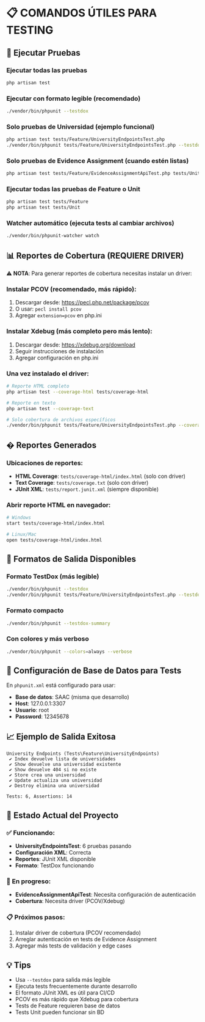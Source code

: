 # 📋 COMANDOS ÚTILES PARA TESTING

## 🧪 Ejecutar Pruebas

### Ejecutar todas las pruebas
```bash
php artisan test
```

### Ejecutar con formato legible (recomendado)
```bash
./vendor/bin/phpunit --testdox
```

### Solo pruebas de Universidad (ejemplo funcional)
```bash
php artisan test tests/Feature/UniversityEndpointsTest.php
./vendor/bin/phpunit tests/Feature/UniversityEndpointsTest.php --testdox
```

### Solo pruebas de Evidence Assignment (cuando estén listas)
```bash
php artisan test tests/Feature/EvidenceAssignmentApiTest.php tests/Unit/EvidenceAssignmentServiceTest.php
```

### Ejecutar todas las pruebas de Feature o Unit
```bash
php artisan test tests/Feature
php artisan test tests/Unit
```

### Watcher automático (ejecuta tests al cambiar archivos)
```bash
./vendor/bin/phpunit-watcher watch
```

## 📊 Reportes de Cobertura (REQUIERE DRIVER)

⚠️ **NOTA**: Para generar reportes de cobertura necesitas instalar un driver:

### Instalar PCOV (recomendado, más rápido):
1. Descargar desde: https://pecl.php.net/package/pcov
2. O usar: `pecl install pcov`
3. Agregar `extension=pcov` en php.ini

### Instalar Xdebug (más completo pero más lento):
1. Descargar desde: https://xdebug.org/download
2. Seguir instrucciones de instalación
3. Agregar configuración en php.ini

### Una vez instalado el driver:
```bash
# Reporte HTML completo
php artisan test --coverage-html tests/coverage-html

# Reporte en texto
php artisan test --coverage-text

# Solo cobertura de archivos específicos
./vendor/bin/phpunit tests/Feature/UniversityEndpointsTest.php --coverage-html tests/coverage-html
```

## � Reportes Generados

### Ubicaciones de reportes:
- **HTML Coverage**: `tests/coverage-html/index.html` (solo con driver)
- **Text Coverage**: `tests/coverage.txt` (solo con driver)
- **JUnit XML**: `tests/report.junit.xml` (siempre disponible)

### Abrir reporte HTML en navegador:
```bash
# Windows
start tests/coverage-html/index.html

# Linux/Mac
open tests/coverage-html/index.html
```

## 🎨 Formatos de Salida Disponibles

### Formato TestDox (más legible)
```bash
./vendor/bin/phpunit --testdox
./vendor/bin/phpunit tests/Feature/UniversityEndpointsTest.php --testdox
```

### Formato compacto
```bash
./vendor/bin/phpunit --testdox-summary
```

### Con colores y más verboso
```bash
./vendor/bin/phpunit --colors=always --verbose
```

## 🔧 Configuración de Base de Datos para Tests

En `phpunit.xml` está configurado para usar:
- **Base de datos**: SAAC (misma que desarrollo)
- **Host**: 127.0.0.1:3307
- **Usuario**: root
- **Password**: 12345678

## 📈 Ejemplo de Salida Exitosa

```
University Endpoints (Tests\Feature\UniversityEndpoints)
 ✔ Index devuelve lista de universidades
 ✔ Show devuelve una universidad existente
 ✔ Show devuelve 404 si no existe
 ✔ Store crea una universidad
 ✔ Update actualiza una universidad
 ✔ Destroy elimina una universidad

Tests: 6, Assertions: 14
```

## 🎯 Estado Actual del Proyecto

### ✅ Funcionando:
- **UniversityEndpointsTest**: 6 pruebas pasando
- **Configuración XML**: Correcta
- **Reportes**: JUnit XML disponible
- **Formato**: TestDox funcionando

### 🔄 En progreso:
- **EvidenceAssignmentApiTest**: Necesita configuración de autenticación
- **Cobertura**: Necesita driver (PCOV/Xdebug)

### 📋 Próximos pasos:
1. Instalar driver de cobertura (PCOV recomendado)
2. Arreglar autenticación en tests de Evidence Assignment
3. Agregar más tests de validación y edge cases

## 💡 Tips

- Usa `--testdox` para salida más legible
- Ejecuta tests frecuentemente durante desarrollo
- El formato JUnit XML es útil para CI/CD
- PCOV es más rápido que Xdebug para cobertura
- Tests de Feature requieren base de datos
- Tests Unit pueden funcionar sin BD